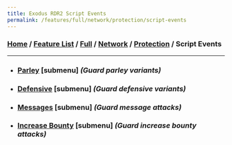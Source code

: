```yaml
---
title: Exodus RDR2 Script Events
permalink: /features/full/network/protection/script-events
---
```

### [Home](/) / [Feature List](/features) / [Full](/features/full) / [Network](/features/full/network) / [Protection](/features/full/network/protection) / Script Events
---
- ### [Parley](script-events/parley) [submenu] *(Guard parley variants)*
- ### [Defensive](script-events/defensive) [submenu] *(Guard defensive variants)*
- ### [Messages](script-events/messages) [submenu] *(Guard message attacks)*
- ### [Increase Bounty](script-events/increase-bounty) [submenu] *(Guard increase bounty attacks)*
